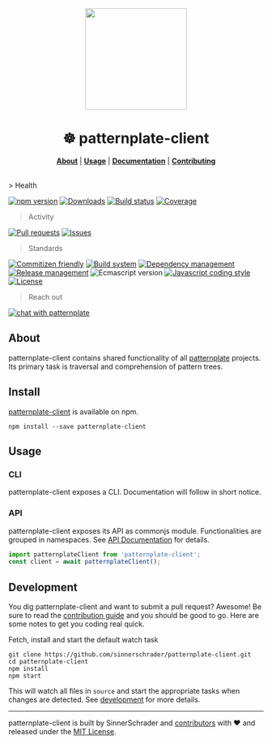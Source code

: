 <div align="center">
  <a href="https://github.com/sinnerschrader/patternplate">
    <img width="200" src="https://cdn.rawgit.com/sinnerschrader/patternplate-client/master/patternplate.svg" />
  </a>
</div>
<h1 align="center">☸ patternplate-client</h1>
<p align="center">
  <b><a href="#about">About</a></b> | <b><a href="#usage">Usage</a></b> | <b><a href="./documentation/readme.md">Documentation</a></b> | <b><a href="./documentation/contributing.md">Contributing</a></b>
</p>
<br />
> Health

[![npm version][npm-image]][npm-url] [![Downloads][npm-dl-image]][npm-url]
[![Build status][ci-image]][ci-url] [![Coverage][coverage-image]][coverage-url]

> Activity

[![Pull requests][pr-image]][pr-url] [![Issues][issue-image]][issue-url]

> Standards

[![Commitizen friendly][commitizen-image]][commitizen-url] [![Build system][buildsystem-image]][buildsystem-url] [![Dependency management][dependency-manager-image]][dependency-manager-url] [![Release management][release-manager-image]][release-manager-url]
![Ecmascript version][ecma-image] [![Javascript coding style][codestyle-image]][codestyle-url] [![License][license-image]][license-url]

> Reach out

[![chat with patternplate][gitter-image]][gitter-url]

## About
patternplate-client contains shared functionality of all [patternplate](/sinnerschrader/patternplate/) projects. Its primary task is traversal and comprehension of pattern trees.

## Install
[patternplate-client](npm-url) is available on npm.
```
npm install --save patternplate-client
```

## Usage
### CLI
patternplate-client exposes a CLI. Documentation will follow in short notice.

### API
patternplate-client exposes its API as commonjs module. Functionalities are grouped in namespaces.
See [API Documentation](./documentation/api.md) for details.

```js
import patternplateClient from 'patternplate-client';
const client = await patternplateClient();
```

## Development
You dig patternplate-client and want to submit a pull request? Awesome!
Be sure to read the [contribution guide](./contributing.md) and you should be good to go.
Here are some notes to get you coding real quick.

Fetch, install and start the default watch task
```
git clone https://github.com/sinnerschrader/patternplate-client.git
cd patternplate-client
npm install
npm start
```
This will watch all files in `source` and start the appropriate tasks when changes are detected.
See [development](./documentation/development.md) for more details.

---
patternplate-client is built by SinnerSchrader and [contributors](./documentation/contributors.md) with :heart:
and released under the [MIT License](./license.md).

[npm-url]: https://www.npmjs.org/package/patternplate-client
[npm-image]: https://img.shields.io/npm/v/patternplate-client.svg?style=flat-square
[npm-dl-image]: http://img.shields.io/npm/dm/patternplate-client.svg?style=flat-square

[ci-url]: https://travis-ci.org/sinnerschrader/patternplate-client
[ci-image]: https://img.shields.io/travis/sinnerschrader/patternplate-client.svg?style=flat-square
[coverage-url]: https://coveralls.io/r/sinnerschrader/patternplate-client
[coverage-image]: https://img.shields.io/coveralls/sinnerschrader/patternplate-client.svg?style=flat-square
[climate-url]: https://codeclimate.com/github/sinnerschrader/patternplate-client
[climate-image]: https://img.shields.io/codeclimate/github/sinnerschrader/patternplate-client.svg?style=flat-square

[pr-url]: http://issuestats.com/github/sinnerschrader/patternplate-client
[pr-image]: http://issuestats.com/github/sinnerschrader/patternplate-client/badge/pr?style=flat-square
[issue-url]: https://github.com/sinnerschrader/patternplate/issues
[issue-image]: http://issuestats.com/github/sinnerschrader/patternplate/badge/issue?style=flat-square

[buildsystem-image]: https://img.shields.io/badge/builds%20with-fly-3989c9.svg?style=flat-square
[buildsystem-url]: https://github.com/flyjs/fly
[dependency-manager-image]: https://img.shields.io/badge/tracks%20with-greenkeeper-3989c9.svg?style=flat-square
[dependency-manager-url]: https://github.com/greenkeeperio/greenkeeper
[release-manager-image]: https://img.shields.io/badge/releases%20with-semantic--release-3989c9.svg?style=flat-square
[release-manager-url]: https://github.com/semantic-release/semantic-release
[buildsystem-url]: https://github.com/flyjs/fly
[ecma-image]: https://img.shields.io/badge/babel%20stage-0-3989c9.svg?style=flat-square
[codestyle-url]: https://github.com/sindresorhus/xo
[codestyle-image]: https://img.shields.io/badge/code%20style-xo-3989c9.svg?style=flat-square
[license-url]: ./license.md
[license-image]: https://img.shields.io/badge/license-MIT-3989c9.svg?style=flat-square
[commitizen-url]: http://commitizen.github.io/cz-cli/
[commitizen-image]: https://img.shields.io/badge/commitizen-friendly-3989c9.svg?style=flat-square

[gitter-image]: https://img.shields.io/badge/gitter-join%20chat-3989c9.svg?style=flat-square
[gitter-url]: https://gitter.im/sinnerschrader/patternplate

[patternplate-url]: /sinnerschrader/patternplate
